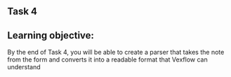 ## Task 4

## Learning objective:
By the end of Task 4, you will be able to create a parser that takes the note from the form and converts it into a readable format that Vexflow can understand